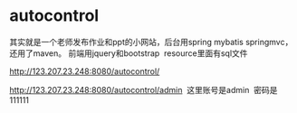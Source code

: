 # autocontrol

其实就是一个老师发布作业和ppt的小网站，后台用spring mybatis springmvc，还用了maven。 前端用jquery和bootstrap  resource里面有sql文件

http://123.207.23.248:8080/autocontrol/

http://123.207.23.248:8080/autocontrol/admin  这里账号是admin  密码是111111

